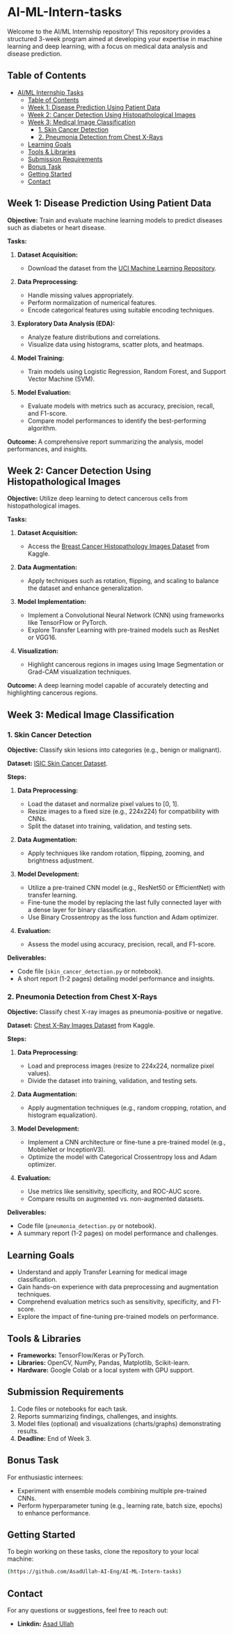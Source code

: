 # AI-ML-Intern-tasks
Welcome to the AI/ML Internship repository! This repository provides a structured 3-week program aimed at developing your expertise in machine learning and deep learning, with a focus on medical data analysis and disease prediction.


## Table of Contents

- [AI/ML Internship Tasks](#aiml-internship-tasks)
  - [Table of Contents](#table-of-contents)
  - [Week 1: Disease Prediction Using Patient Data](#week-1-disease-prediction-using-patient-data)
  - [Week 2: Cancer Detection Using Histopathological Images](#week-2-cancer-detection-using-histopathological-images)
  - [Week 3: Medical Image Classification](#week-3-medical-image-classification)
    - [1. Skin Cancer Detection](#1-skin-cancer-detection)
    - [2. Pneumonia Detection from Chest X-Rays](#2-pneumonia-detection-from-chest-x-rays)
  - [Learning Goals](#learning-goals)
  - [Tools \& Libraries](#tools--libraries)
  - [Submission Requirements](#submission-requirements)
  - [Bonus Task](#bonus-task)
  - [Getting Started](#getting-started)
  - [Contact](#contact)


## Week 1: Disease Prediction Using Patient Data

**Objective:** Train and evaluate machine learning models to predict diseases such as diabetes or heart disease.

**Tasks:**

1. **Dataset Acquisition:**
   - Download the dataset from the [UCI Machine Learning Repository](https://archive.ics.uci.edu/ml/index.php).

2. **Data Preprocessing:**
   - Handle missing values appropriately.
   - Perform normalization of numerical features.
   - Encode categorical features using suitable encoding techniques.

3. **Exploratory Data Analysis (EDA):**
   - Analyze feature distributions and correlations.
   - Visualize data using histograms, scatter plots, and heatmaps.

4. **Model Training:**
   - Train models using Logistic Regression, Random Forest, and Support Vector Machine (SVM).

5. **Model Evaluation:**
   - Evaluate models with metrics such as accuracy, precision, recall, and F1-score.
   - Compare model performances to identify the best-performing algorithm.

**Outcome:** A comprehensive report summarizing the analysis, model performances, and insights.


## Week 2: Cancer Detection Using Histopathological Images

**Objective:** Utilize deep learning to detect cancerous cells from histopathological images.

**Tasks:**

1. **Dataset Acquisition:**
   - Access the [Breast Cancer Histopathology Images Dataset](https://www.kaggle.com/paultimothymooney/breast-histopathology-images) from Kaggle.

2. **Data Augmentation:**
   - Apply techniques such as rotation, flipping, and scaling to balance the dataset and enhance generalization.

3. **Model Implementation:**
   - Implement a Convolutional Neural Network (CNN) using frameworks like TensorFlow or PyTorch.
   - Explore Transfer Learning with pre-trained models such as ResNet or VGG16.

4. **Visualization:**
   - Highlight cancerous regions in images using Image Segmentation or Grad-CAM visualization techniques.

**Outcome:** A deep learning model capable of accurately detecting and highlighting cancerous regions.

## Week 3: Medical Image Classification

### 1. Skin Cancer Detection

**Objective:** Classify skin lesions into categories (e.g., benign or malignant).

**Dataset:** [ISIC Skin Cancer Dataset](https://www.isic-archive.com/).

**Steps:**

1. **Data Preprocessing:**
   - Load the dataset and normalize pixel values to [0, 1].
   - Resize images to a fixed size (e.g., 224x224) for compatibility with CNNs.
   - Split the dataset into training, validation, and testing sets.

2. **Data Augmentation:**
   - Apply techniques like random rotation, flipping, zooming, and brightness adjustment.

3. **Model Development:**
   - Utilize a pre-trained CNN model (e.g., ResNet50 or EfficientNet) with transfer learning.
   - Fine-tune the model by replacing the last fully connected layer with a dense layer for binary classification.
   - Use Binary Crossentropy as the loss function and Adam optimizer.

4. **Evaluation:**
   - Assess the model using accuracy, precision, recall, and F1-score.

**Deliverables:**
   - Code file (`skin_cancer_detection.py` or notebook).
   - A short report (1-2 pages) detailing model performance and insights.

### 2. Pneumonia Detection from Chest X-Rays

**Objective:** Classify chest X-ray images as pneumonia-positive or negative.

**Dataset:** [Chest X-Ray Images Dataset](https://www.kaggle.com/paultimothymooney/chest-xray-pneumonia) from Kaggle.

**Steps:**

1. **Data Preprocessing:**
   - Load and preprocess images (resize to 224x224, normalize pixel values).
   - Divide the dataset into training, validation, and testing sets.

2. **Data Augmentation:**
   - Apply augmentation techniques (e.g., random cropping, rotation, and histogram equalization).

3. **Model Development:**
   - Implement a CNN architecture or fine-tune a pre-trained model (e.g., MobileNet or InceptionV3).
   - Optimize the model with Categorical Crossentropy loss and Adam optimizer.

4. **Evaluation:**
   - Use metrics like sensitivity, specificity, and ROC-AUC score.
   - Compare results on augmented vs. non-augmented datasets.

**Deliverables:**
   - Code file (`pneumonia_detection.py` or notebook).
   - A summary report (1-2 pages) on model performance and challenges.

## Learning Goals

- Understand and apply Transfer Learning for medical image classification.
- Gain hands-on experience with data preprocessing and augmentation techniques.
- Comprehend evaluation metrics such as sensitivity, specificity, and F1-score.
- Explore the impact of fine-tuning pre-trained models on performance.

## Tools & Libraries

- **Frameworks:** TensorFlow/Keras or PyTorch.
- **Libraries:** OpenCV, NumPy, Pandas, Matplotlib, Scikit-learn.
- **Hardware:** Google Colab or a local system with GPU support.

## Submission Requirements

1. Code files or notebooks for each task.
2. Reports summarizing findings, challenges, and insights.
3. Model files (optional) and visualizations (charts/graphs) demonstrating results.
4. **Deadline:** End of Week 3.

## Bonus Task

For enthusiastic internees:

- Experiment with ensemble models combining multiple pre-trained CNNs.
- Perform hyperparameter tuning (e.g., learning rate, batch size, epochs) to enhance performance.

## Getting Started

To begin working on these tasks, clone the repository to your local machine:

```bash
(https://github.com/AsadUllah-AI-Eng/AI-ML-Intern-tasks)
```

## Contact

For any questions or suggestions, feel free to reach out:

- **Linkdin:** [Asad Ullah](https://www.linkedin.com/in/asad-ullah-436a9322a?utm_source=share&utm_campaign=share_via&utm_content=profile&utm_medium=android_app)

